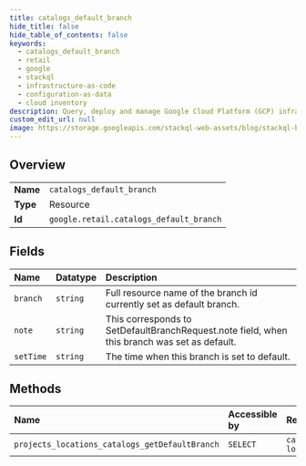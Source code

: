 ```yaml
---
title: catalogs_default_branch
hide_title: false
hide_table_of_contents: false
keywords:
  - catalogs_default_branch
  - retail
  - google    
  - stackql
  - infrastructure-as-code
  - configuration-as-data
  - cloud inventory
description: Query, deploy and manage Google Cloud Platform (GCP) infrastructure and resources using SQL
custom_edit_url: null
image: https://storage.googleapis.com/stackql-web-assets/blog/stackql-blog-post-featured-image.png
---
```

  
    

## Overview
<table><tbody>
<tr><td><b>Name</b></td><td><code>catalogs_default_branch</code></td></tr>
<tr><td><b>Type</b></td><td>Resource</td></tr>
<tr><td><b>Id</b></td><td><code>google.retail.catalogs_default_branch</code></td></tr>
</tbody></table>

## Fields
| Name | Datatype | Description |
|:-----|:---------|:------------|
| `branch` | `string` | Full resource name of the branch id currently set as default branch. |
| `note` | `string` | This corresponds to SetDefaultBranchRequest.note field, when this branch was set as default. |
| `setTime` | `string` | The time when this branch is set to default. |
## Methods
| Name | Accessible by | Required Params |
|:-----|:--------------|:----------------|
| `projects_locations_catalogs_getDefaultBranch` | `SELECT` | `catalogsId:getDefaultBranch, locationsId, projectsId` |
